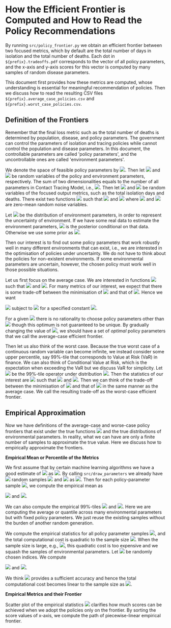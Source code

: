 # How the Efficient Frontier is Computed and How to Read the Policy Recommendations

By running `src/policy_frontier.py` we obtain an efficient frontier between two focused metrics,
which by default are the total number of days in isolation and the total number of deaths.
Each dot in `${prefix}.tradeoffs.pdf` corresponds to the vector of all policy parameters,
and the x-axis and y-axis scores for this vector is computed by many samples of random disease parameters.

This document first provides how these metrics are computed, whose understanding is
essential for meaningful recommendation of policies. Then we discuss how to read the resulting CSV files
`${prefix}.average_case_policies.csv` and `${prefix}.worst_case_policies.csv`.

## Definition of the Frontiers

Remember that the final loss metric such as the total number of deaths
is determined by population, disease, and policy parameters. The government can control
the parameters of isolation and tracing policies while cannot control the population and disease parameters.
In this document, the controllable parameters are called 'policy parameters',
and the uncontrollable ones are called 'environment parameters'.

We denote the space of feasible policy parameters by
<img src="https://render.githubusercontent.com/render/math?math=\Pi\subseteq {\mathbb R}^{d_{policy}}">.
Then let 
<img src="https://render.githubusercontent.com/render/math?math=X_{policy}\in \Pi">
and 
<img src="https://render.githubusercontent.com/render/math?math=X_{env}\in {\mathbb R}^{d_{env}}">
be random variables of the policy and environment parameters, respectively.
The sum of two dimensionalities equals to the number of all parameters in Contact Tracing Model,
i.e., <img src="https://render.githubusercontent.com/render/math?math=d_{policy} %2B d_{env}\equiv d">.
Then let <img src="https://render.githubusercontent.com/render/math?math=Y_1\in {\mathbb R}">
and 
<img src="https://render.githubusercontent.com/render/math?math=Y_2\in {\mathbb R}">
be random variables of the focused output metrics, such as the total isolation days and deaths. 
There exist two functions 
<img src="https://render.githubusercontent.com/render/math?math=f, g: {\mathbb R}^d\to{\mathbb R}">
such that
<img src="https://render.githubusercontent.com/render/math?math=Y_1= f(X_{policy},X_{env}) %2B \varepsilon_1"> and
<img src="https://render.githubusercontent.com/render/math?math=Y_2= g(X_{policy},X_{env}) %2B \varepsilon_2">
where
<img src="https://render.githubusercontent.com/render/math?math=\varepsilon_1"> and 
<img src="https://render.githubusercontent.com/render/math?math=\varepsilon_2"> are
zero-mean random noise variables.

Let <img src="https://render.githubusercontent.com/render/math?math=p(X_{env})">
be the distribution of environment parameters, in order to represent the uncertainty of environment.
If we have some real data to estimate the environment parameters, 
<img src="https://render.githubusercontent.com/render/math?math=p(X_{env})"> is the posterior
conditional on that data. Otherwise we use some prior as 
<img src="https://render.githubusercontent.com/render/math?math=p(X_{env})">.

Then our interest is to find out some policy parameters that work robustly well in many different
environments that can exist, i.e., we are interested in the optimisation of policies under uncertainty.
We do not have to think about the policies for non-existent environments. If some environmental parameters
are uncertain, however, the chosen policy must work well in those possible situations. 

Let us first focus on the average case. We are interested
in functions <img src="https://render.githubusercontent.com/render/math?math=u_{avg}, v_{avg}: \Pi\to{\mathbb R}"> 
such that <img src="https://render.githubusercontent.com/render/math?math=u_{avg}(X_{policy})\triangleq {\mathbb E}_{p(X_{env})}[f(X_{policy},X_{env})]=\int f(X_{policy},X_{env})p(X_{env})dX_{env}">
and <img src="https://render.githubusercontent.com/render/math?math=v_{avg}(X_{policy})\triangleq {\mathbb E}_{p(X_{env})}[g(X_{policy},X_{env})]=\int g(X_{policy},X_{env})p(X_{env})dX_{env}">.
For many metrics of our interest, we expect that there is some trade-off between the minimisation of 
<img src="https://render.githubusercontent.com/render/math?math=u_{avg}"> and that of 
<img src="https://render.githubusercontent.com/render/math?math=v_{avg}">. Hence we want

<img src="https://render.githubusercontent.com/render/math?math=\widehat{X}_{policy}^{(avg)}(C)=\min_{x\in\Pi}   u_{avg}(x)">
 subject to <img src="https://render.githubusercontent.com/render/math?math=v_{avg}(x)\leq C"> for a specified constant
 <img src="https://render.githubusercontent.com/render/math?math=C">. 

For a given <img src="https://render.githubusercontent.com/render/math?math=C"> there is no rationality
to choose policy parameters other than 
<img src="https://render.githubusercontent.com/render/math?math=\widehat{X}_{policy}^{(avg)}(C)"> though
this optimum is not guaranteed to be unique.
By gradually changing the value of <img src="https://render.githubusercontent.com/render/math?math=C">,
we should have a set of *optimal* policy parameters that we call the average-case efficient frontier.

Then let us also think of the worst case. Because the true worst case of a continuous random variable
can become infinite, we instead consider some upper percentile, say 99%-tile that corresponds to
Value at Risk (VaR) in finance. We can also think of Conditional Value at Risk, which is the expectation
when exceeding the VaR but we discuss VaR for simplicity.
Let 
<img src="https://render.githubusercontent.com/render/math?math={\mathbb Q}_{p}^{(0.99)}">
be the 99%-tile operator under distribution <img src="https://render.githubusercontent.com/render/math?math=p">.
Then the statistics of our interest are
<img src="https://render.githubusercontent.com/render/math?math=u_{worst}, v_{worst}: \Pi\to{\mathbb R}"> 
such that 
<img src="https://render.githubusercontent.com/render/math?math=u_{worst}(X_{policy})\triangleq {\mathbb Q}_{p(X_{env})}^{(0.99)}[f(X_{policy},X_{env})]"> and
<img src="https://render.githubusercontent.com/render/math?math=v_{worst}(X_{policy})\triangleq {\mathbb Q}_{p(X_{env})}^{(0.99)}[g(X_{policy},X_{env})]">. Then we can think of the trade-off 
between the minimisation of <img src="https://render.githubusercontent.com/render/math?math=u_{worst}">
and that of <img src="https://render.githubusercontent.com/render/math?math=u_{worst}"> in the same manner
as the average case. We call the resulting trade-off as the worst-case efficient frontier.


## Empirical Approximation

Now we have definitions of the average-case and worse-case policy frontiers that exist
under the true functions <img src="https://render.githubusercontent.com/render/math?math=(f, g)">
and the true distributions of environmental parameters.
In reality, what we can have are only a finite number of samples to approximate the true value.
Here we discuss how to empirically approximate the frontiers.

**Empirical Mean or Percentile of the Metrics** 

We first assume that by certain machine learning algorithms we have a good estimate of 
<img src="https://render.githubusercontent.com/render/math?math=(f, g)">
as <img src="https://render.githubusercontent.com/render/math?math=(\widehat{f}, \widehat{g})">.
By calling `src/draw_parameters` we already have
<img src="https://render.githubusercontent.com/render/math?math=n"> random samples
<img src="https://render.githubusercontent.com/render/math?math=X_{policy}"> and
<img src="https://render.githubusercontent.com/render/math?math=X_{env}"> as
<img src="https://render.githubusercontent.com/render/math?math=(\boldsymbol{x}_{i,policy},\boldsymbol{x}_{i,env})_{i=1}^n">. Then for each policy-parameter sample <img src="https://render.githubusercontent.com/render/math?math=\boldsymbol{x}_{i,policy}">, we compute the empirical mean as

<img src="https://render.githubusercontent.com/render/math?math=\widehat{u}_{avg,i}=\frac{1}{n}\sum_{j=1}^n
\widehat{f}(\boldsymbol{x}_{i,policy},\boldsymbol{x}_{j,env})"> and
<img src="https://render.githubusercontent.com/render/math?math=\widehat{v}_{avg,i}=\frac{1}{n}\sum_{j=1}^n
\widehat{g}(\boldsymbol{x}_{i,policy},\boldsymbol{x}_{j,env})">. 

We can also compute the empirical 99%-tiles 
<img src="https://render.githubusercontent.com/render/math?math=\widehat{u}_{worst,i}"> and
<img src="https://render.githubusercontent.com/render/math?math=\widehat{v}_{worst,i}">.
Here we are computing the average or quantile across many environmental parameters
but with fixed policy parameters. We just reuse the existing samples without the burden of another random generation.

We compute the empirical statistics for all policy parameter samples <img src="https://render.githubusercontent.com/render/math?math=(\boldsymbol{x}_{i,policy})_{i=1}">, and the total computational cost is quadratic to the sample size <img src="https://render.githubusercontent.com/render/math?math=n">. When the sample size is large, e.g., <img src="https://render.githubusercontent.com/render/math?math=n>10^3">, this quadratic cost is too expensive and we squash the samples of environmental parameters. Let
<img src="https://render.githubusercontent.com/render/math?math=\pi_1, \pi_2, \ldots, \pi_k"> be randomly chosen 
indices. We compute

<img src="https://render.githubusercontent.com/render/math?math=\widehat{u}_{avg,i}=\frac{1}{k}\sum_{j=1}^k
\widehat{f}(\boldsymbol{x}_{i,policy},\boldsymbol{x}_{\pi_j,env})"> and
<img src="https://render.githubusercontent.com/render/math?math=\widehat{v}_{avg,i}=\frac{1}{k}\sum_{j=1}^k
\widehat{g}(\boldsymbol{x}_{i,policy},\boldsymbol{x}_{\pi_j,env})">. 

We think 
<img src="https://render.githubusercontent.com/render/math?math=k=1,000"> provides a sufficient accuracy and hence
the total computational cost becomes linear to the sample size as <img src="https://render.githubusercontent.com/render/math?math={\mathcal O}(kn)">.

**Empirical Metrics and their Frontier** 

Scatter plot of the empirical statistics
<img src="https://render.githubusercontent.com/render/math?math=(\widehat{u}_{avg,i},\widehat{v}_{avg,i})_{i=1}^n">
clarifies how much scores can be achieved when we adopt the policies only on the frontier.
By sorting the score values of x-axis,
we compute the path of piecewise-linear empirical frontier.
